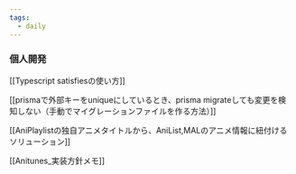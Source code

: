 ```yaml
---
tags:
  - daily
---
```


### 個人開発

[[Typescript satisfiesの使い方]]

[[prismaで外部キーをuniqueにしているとき、prisma migrateしても変更を検知しない（手動でマイグレーションファイルを作る方法）]]

[[AniPlaylistの独自アニメタイトルから、AniList,MALのアニメ情報に紐付けるソリューション]]

[[Anitunes_実装方針メモ]]